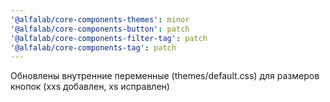 ```yaml
---
'@alfalab/core-components-themes': minor
'@alfalab/core-components-button': patch
'@alfalab/core-components-filter-tag': patch
'@alfalab/core-components-tag': patch
---
```


Обновлены внутренние переменные (themes/default.css) для размеров кнопок (xxs добавлен, xs исправлен)
